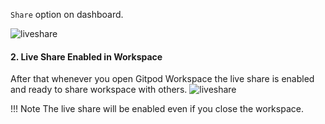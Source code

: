 
`Share` option on dashboard.

![liveshare](../../assets/gitpod5.png)

#### 2. Live Share Enabled in Workspace

After that whenever you open Gitpod Workspace the live share is enabled
and ready to share workspace with others.
![liveshare](../../assets/gitpod6.png)

!!! Note
    The live share will be enabled even if you close the workspace.
